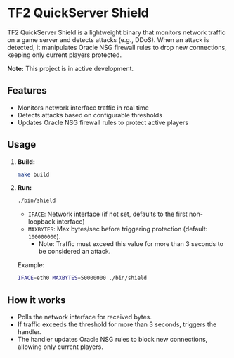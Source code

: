 # TF2 QuickServer Shield

TF2 QuickServer Shield is a lightweight binary that monitors network traffic on a game server and detects attacks (e.g., DDoS). When an attack is detected, it manipulates Oracle NSG firewall rules to drop new connections, keeping only current players protected.

**Note:** This project is in active development.

## Features
- Monitors network interface traffic in real time
- Detects attacks based on configurable thresholds
- Updates Oracle NSG firewall rules to protect active players

## Usage
1. **Build:**
   ```sh
   make build
   ```
2. **Run:**
   ```sh
   ./bin/shield
   ```
   - `IFACE`: Network interface (if not set, defaults to the first non-loopback interface)
   - `MAXBYTES`: Max bytes/sec before triggering protection (default: `100000000`).
     - Note: Traffic must exceed this value for more than 3 seconds to be considered an attack.

   Example:
   ```sh
   IFACE=eth0 MAXBYTES=50000000 ./bin/shield
   ```

## How it works
- Polls the network interface for received bytes.
- If traffic exceeds the threshold for more than 3 seconds, triggers the handler.
- The handler updates Oracle NSG rules to block new connections, allowing only current players.
